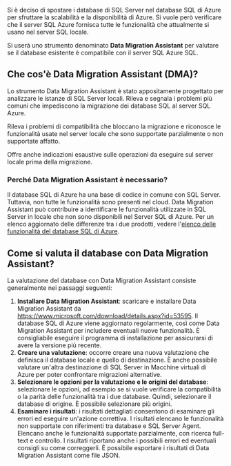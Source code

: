 Si è deciso di spostare i database di SQL Server nel database SQL di Azure per sfruttare la scalabilità e la disponibilità di Azure. Si vuole però verificare che il server SQL Azure fornisca tutte le funzionalità che attualmente si usano nel server SQL locale.

Si userà uno strumento denominato **Data Migration Assistant** per valutare se il database esistente è compatibile con il server SQL Azure SQL.

## <a name="what-is-the-data-migration-assistant-dma"></a>Che cos'è Data Migration Assistant (DMA)?

Lo strumento Data Migration Assistant è stato appositamente progettato per analizzare le istanze di SQL Server locali. Rileva e segnala i problemi più comuni che impediscono la migrazione dei database SQL al server SQL Azure.

Rileva i problemi di compatibilità che bloccano la migrazione e riconosce le funzionalità usate nel server locale che sono supportate parzialmente o non supportate affatto.

Offre anche indicazioni esaustive sulle operazioni da eseguire sul server locale prima della migrazione.

### <a name="why-do-you-need-the-data-migration-assistant"></a>Perché Data Migration Assistant è necessario?

Il database SQL di Azure ha una base di codice in comune con SQL Server. Tuttavia, non tutte le funzionalità sono presenti nel cloud. Data Migration Assistant può contribuire a identificare le funzionalità utilizzate in SQL Server in locale che non sono disponibili nel Server SQL di Azure. Per un elenco aggiornato delle differenze tra i due prodotti, vedere l'[elenco delle funzionalità del database SQL di Azure](https://docs.microsoft.com/azure/sql-database/sql-database-features).

## <a name="how-to-assess-your-database-using-the-data-migration-assistant"></a>Come si valuta il database con Data Migration Assistant?

La valutazione del database con Data Migration Assistant consiste generalmente nei passaggi seguenti:

1. **Installare Data Migration Assistant**: scaricare e installare Data Migration Assistant da https://www.microsoft.com/download/details.aspx?id=53595. Il database SQL di Azure viene aggiornato regolarmente, così come Data Migration Assistant per includere eventuali nuove funzionalità. È consigliabile eseguire il programma di installazione per assicurarsi di avere la versione più recente.
2. **Creare una valutazione**: occorre creare una nuova valutazione che definisca il database locale e quello di destinazione. È anche possibile valutare un'altra destinazione di SQL Server in Macchine virtuali di Azure per poter confrontare migrazioni alternative.
3. **Selezionare le opzioni per la valutazione e le origini del database**: selezionare le opzioni, ad esempio se si vuole verificare la compatibilità o la parità delle funzionalità tra i due database. Quindi, selezionare il database di origine. È possibile selezionare più origini.
4. **Esaminare i risultati**: i risultati dettagliati consentono di esaminare gli errori ed eseguire un'azione correttiva. I risultati elencano le funzionalità non supportate con riferimenti tra database e SQL Server Agent. Elencano anche le funzionalità supportate parzialmente, con ricerca full-text e controllo. I risultati riportano anche i possibili errori ed eventuali consigli su come correggerli. È possibile esportare i risultati di Data Migration Assistant come file JSON.

